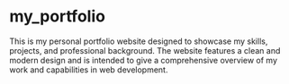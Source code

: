 # my_portfolio
This is my personal portfolio website designed to showcase my skills, projects, and professional background. The website features a clean and modern design and is intended to give a comprehensive overview of my work and capabilities in web development.
